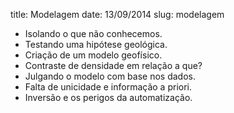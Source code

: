 title: Modelagem
date: 13/09/2014
slug: modelagem

* Isolando o que não conhecemos.
* Testando uma hipótese geológica.
* Criação de um modelo geofísico.
* Contraste de densidade em relação a que?
* Julgando o modelo com base nos dados.
* Falta de unicidade e informação a priori.
* Inversão e os perigos da automatização.
